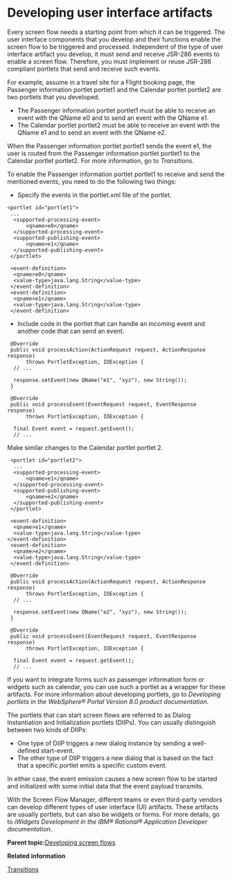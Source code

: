 # Developing user interface artifacts 

Every screen flow needs a starting point from which it can be triggered. The user interface components that you develop and their functions enable the screen flow to be triggered and processed. Independent of the type of user interface artifact you develop, it must send and receive JSR-286 events to enable a screen flow. Therefore, you must implement or reuse JSR-286 compliant portlets that send and receive such events.

For example, assume in a travel site for a Flight booking page, the Passenger information portlet portlet1 and the Calendar portlet portlet2 are two portlets that you developed.

-   The Passenger information portlet portlet1 must be able to receive an event with the QName e0 and to send an event with the QName e1.
-   The Calendar portlet portlet2 must be able to receive an event with the QName e1 and to send an event with the QName e2.

When the Passenger information portlet portlet1 sends the event e1, the user is routed from the Passenger information portlet portlet1 to the Calendar portlet portlet2. For more information, go to *Transitions*.

To enable the Passenger information portlet portlet1 to receive and send the mentioned events, you need to do the following two things:

-   Specify the events in the portlet.xml file of the portlet.

```
<portlet id="portlet1">
 ...
  <supported-processing-event>
      <qname>e0</qname>
  </supported-processing-event>
  <supported-publishing-event>
      <qname>e1</qname>
  </supported-publishing-event>
 </portlet>
 
 <event-definition>
  <qname>e0</qname>
  <value-type>java.lang.String</value-type>
 </event-definition>
 <event-definition>
  <qname>e1</qname>
  <value-type>java.lang.String</value-type>
 </event-definition>
```

-   Include code in the portlet that can handle an incoming event and another code that can send an event.

```
 @Override
 public void processAction(ActionRequest request, ActionResponse response)
      throws PortletException, IOException {
  // ...
  
  response.setEvent(new QName("e1", "xyz"), new String());
 }

 @Override
 public void processEvent(EventRequest request, EventResponse response)
      throws PortletException, IOException {
 
  final Event event = request.getEvent();
  // ...
```

Make similar changes to the Calendar portlet portlet 2.

```
 <portlet id="portlet2">
  ...
  <supported-processing-event>
      <qname>e1</qname>
  </supported-processing-event>
  <supported-publishing-event>
      <qname>e2</qname>
  </supported-publishing-event>
 </portlet>
 
 <event-definition>
  <qname>e1</qname>
  <value-type>java.lang.String</value-type>
</event-definition>
 <event-definition>
  <qname>e2</qname>
  <value-type>java.lang.String</value-type>
 </event-definition>
```

```
 @Override
 public void processAction(ActionRequest request, ActionResponse response)
      throws PortletException, IOException {
  // ...
 
  response.setEvent(new QName("e2", "xyz"), new String());
 }
 
 @Override
 public void processEvent(EventRequest request, EventResponse response)
      throws PortletException, IOException {

  final Event event = request.getEvent();
  // ...
```

If you want to integrate forms such as passenger information form or widgets such as calendar, you can use such a portlet as a wrapper for these artifacts. For more information about developing portlets, go to *Developing portlets in the WebSphere® Portal Version 8.0 product documentation.*

The portlets that can start screen flows are referred to as Dialog Instantiation and Initialization portlets \(DIIPs\). You can usually distinguish between two kinds of DIIPs:

-   One type of DIIP triggers a new dialog instance by sending a well-defined start-event.
-   The other type of DIIP triggers a new dialog that is based on the fact that a specific portlet emits a specific custom event.

In either case, the event emission causes a new screen flow to be started and initialized with some initial data that the event payload transmits.

With the Screen Flow Manager, different teams or even third-party vendors can develop different types of user interface \(UI\) artifacts. These artifacts are usually portlets, but can also be widgets or forms. For more details, go to *iWidgets Development in the IBM® Rational® Application Developer documentation*.

**Parent topic:**[Developing screen flows](../screenflow/dev_scrnflow.md)

**Related information**  


[Transitions](../screenflow/transitions.md)

